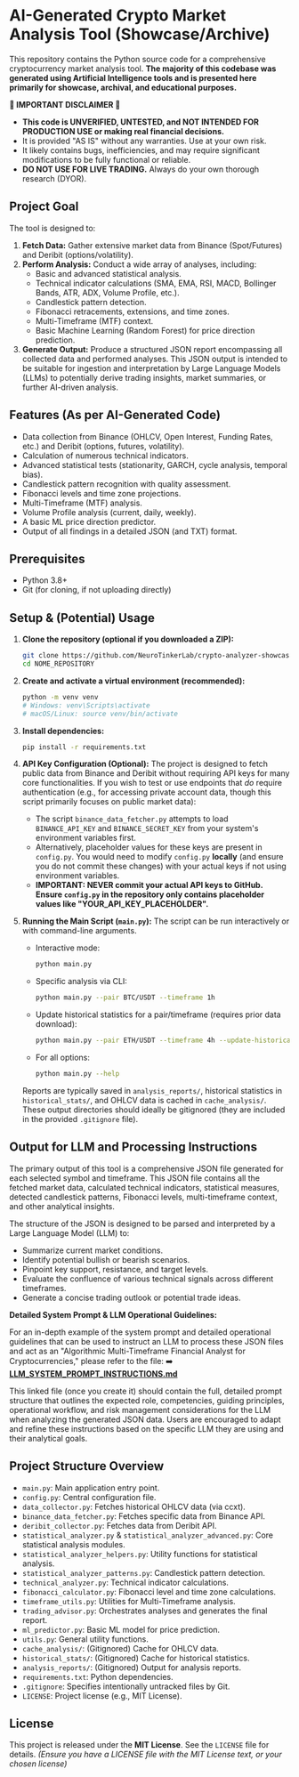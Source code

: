 # AI-Generated Crypto Market Analysis Tool (Showcase/Archive)

This repository contains the Python source code for a comprehensive cryptocurrency market analysis tool. **The majority of this codebase was generated using Artificial Intelligence tools and is presented here primarily for showcase, archival, and educational purposes.**

**🚨 IMPORTANT DISCLAIMER 🚨**
*   **This code is UNVERIFIED, UNTESTED, and NOT INTENDED FOR PRODUCTION USE or making real financial decisions.**
*   It is provided "AS IS" without any warranties. Use at your own risk.
*   It likely contains bugs, inefficiencies, and may require significant modifications to be fully functional or reliable.
*   **DO NOT USE FOR LIVE TRADING.** Always do your own thorough research (DYOR).

## Project Goal

The tool is designed to:
1.  **Fetch Data:** Gather extensive market data from Binance (Spot/Futures) and Deribit (options/volatility).
2.  **Perform Analysis:** Conduct a wide array of analyses, including:
    *   Basic and advanced statistical analysis.
    *   Technical indicator calculations (SMA, EMA, RSI, MACD, Bollinger Bands, ATR, ADX, Volume Profile, etc.).
    *   Candlestick pattern detection.
    *   Fibonacci retracements, extensions, and time zones.
    *   Multi-Timeframe (MTF) context.
    *   Basic Machine Learning (Random Forest) for price direction prediction.
3.  **Generate Output:** Produce a structured JSON report encompassing all collected data and performed analyses. This JSON output is intended to be suitable for ingestion and interpretation by Large Language Models (LLMs) to potentially derive trading insights, market summaries, or further AI-driven analysis.

## Features (As per AI-Generated Code)

*   Data collection from Binance (OHLCV, Open Interest, Funding Rates, etc.) and Deribit (options, futures, volatility).
*   Calculation of numerous technical indicators.
*   Advanced statistical tests (stationarity, GARCH, cycle analysis, temporal bias).
*   Candlestick pattern recognition with quality assessment.
*   Fibonacci levels and time zone projections.
*   Multi-Timeframe (MTF) analysis.
*   Volume Profile analysis (current, daily, weekly).
*   A basic ML price direction predictor.
*   Output of all findings in a detailed JSON (and TXT) format.

## Prerequisites

*   Python 3.8+
*   Git (for cloning, if not uploading directly)

## Setup & (Potential) Usage

1.  **Clone the repository (optional if you downloaded a ZIP):**
    ```bash
    git clone https://github.com/NeuroTinkerLab/crypto-analyzer-showcase.git
    cd NOME_REPOSITORY
    ```
    
2.  **Create and activate a virtual environment (recommended):**
    ```bash
    python -m venv venv
    # Windows: venv\Scripts\activate
    # macOS/Linux: source venv/bin/activate
    ```

3.  **Install dependencies:**
    ```bash
    pip install -r requirements.txt
    ```

4.  **API Key Configuration (Optional):**
    The project is designed to fetch public data from Binance and Deribit without requiring API keys for many core functionalities.
    If you wish to test or use endpoints that *do* require authentication (e.g., for accessing private account data, though this script primarily focuses on public market data):
    *   The script `binance_data_fetcher.py` attempts to load `BINANCE_API_KEY` and `BINANCE_SECRET_KEY` from your system's environment variables first.
    *   Alternatively, placeholder values for these keys are present in `config.py`. You would need to modify `config.py` **locally** (and ensure you do not commit these changes) with your actual keys if not using environment variables.
    *   **IMPORTANT: NEVER commit your actual API keys to GitHub. Ensure `config.py` in the repository only contains placeholder values like "YOUR_API_KEY_PLACEHOLDER".**

5.  **Running the Main Script (`main.py`):**
    The script can be run interactively or with command-line arguments.
    *   Interactive mode:
        ```bash
        python main.py
        ```
    *   Specific analysis via CLI:
        ```bash
        python main.py --pair BTC/USDT --timeframe 1h
        ```
    *   Update historical statistics for a pair/timeframe (requires prior data download):
        ```bash
        python main.py --pair ETH/USDT --timeframe 4h --update-historical-stats
        ```
    *   For all options:
        ```bash
        python main.py --help
        ```

    Reports are typically saved in `analysis_reports/`, historical statistics in `historical_stats/`, and OHLCV data is cached in `cache_analysis/`. These output directories should ideally be gitignored (they are included in the provided `.gitignore` file).

## Output for LLM and Processing Instructions

The primary output of this tool is a comprehensive JSON file generated for each selected symbol and timeframe. This JSON file contains all the fetched market data, calculated technical indicators, statistical measures, detected candlestick patterns, Fibonacci levels, multi-timeframe context, and other analytical insights.

The structure of the JSON is designed to be parsed and interpreted by a Large Language Model (LLM) to:
*   Summarize current market conditions.
*   Identify potential bullish or bearish scenarios.
*   Pinpoint key support, resistance, and target levels.
*   Evaluate the confluence of various technical signals across different timeframes.
*   Generate a concise trading outlook or potential trade ideas.

**Detailed System Prompt & LLM Operational Guidelines:**

For an in-depth example of the system prompt and detailed operational guidelines that can be used to instruct an LLM to process these JSON files and act as an "Algorithmic Multi-Timeframe Financial Analyst for Cryptocurrencies," please refer to the file:
➡️ **[LLM_SYSTEM_PROMPT_INSTRUCTIONS.md](LLM_SYSTEM_PROMPT_INSTRUCTIONS.md)** 

This linked file (once you create it) should contain the full, detailed prompt structure that outlines the expected role, competencies, guiding principles, operational workflow, and risk management considerations for the LLM when analyzing the generated JSON data. Users are encouraged to adapt and refine these instructions based on the specific LLM they are using and their analytical goals.

## Project Structure Overview

*   `main.py`: Main application entry point.
*   `config.py`: Central configuration file.
*   `data_collector.py`: Fetches historical OHLCV data (via ccxt).
*   `binance_data_fetcher.py`: Fetches specific data from Binance API.
*   `deribit_collector.py`: Fetches data from Deribit API.
*   `statistical_analyzer.py` & `statistical_analyzer_advanced.py`: Core statistical analysis modules.
*   `statistical_analyzer_helpers.py`: Utility functions for statistical analysis.
*   `statistical_analyzer_patterns.py`: Candlestick pattern detection.
*   `technical_analyzer.py`: Technical indicator calculations.
*   `fibonacci_calculator.py`: Fibonacci level and time zone calculations.
*   `timeframe_utils.py`: Utilities for Multi-Timeframe analysis.
*   `trading_advisor.py`: Orchestrates analyses and generates the final report.
*   `ml_predictor.py`: Basic ML model for price prediction.
*   `utils.py`: General utility functions.
*   `cache_analysis/`: (Gitignored) Cache for OHLCV data.
*   `historical_stats/`: (Gitignored) Cache for historical statistics.
*   `analysis_reports/`: (Gitignored) Output for analysis reports.
*   `requirements.txt`: Python dependencies.
*   `.gitignore`: Specifies intentionally untracked files by Git.
*   `LICENSE`: Project license (e.g., MIT License).

## License

This project is released under the **MIT License**. See the `LICENSE` file for details.
*(Ensure you have a LICENSE file with the MIT License text, or your chosen license)*
